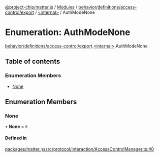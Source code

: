 [@project-chip/matter.js](../README.md) / [Modules](../modules.md) / [behavior/definitions/access-control/export](../modules/behavior_definitions_access_control_export.md) / [\<internal\>](../modules/behavior_definitions_access_control_export._internal_.md) / AuthModeNone

# Enumeration: AuthModeNone

[behavior/definitions/access-control/export](../modules/behavior_definitions_access_control_export.md).[\<internal\>](../modules/behavior_definitions_access_control_export._internal_.md).AuthModeNone

## Table of contents

### Enumeration Members

- [None](behavior_definitions_access_control_export._internal_.AuthModeNone.md#none)

## Enumeration Members

### None

• **None** = ``0``

#### Defined in

[packages/matter.js/src/protocol/interaction/AccessControlManager.ts:40](https://github.com/project-chip/matter.js/blob/0c058ae17fdba4c0b89b8b13c309011d51782299/packages/matter.js/src/protocol/interaction/AccessControlManager.ts#L40)
